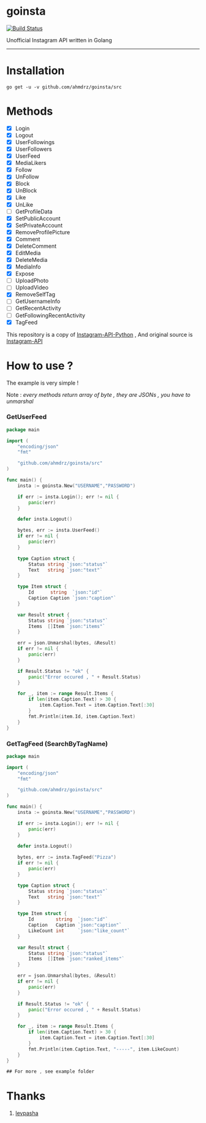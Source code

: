 # goinsta
[![Build Status](https://travis-ci.org/ahmdrz/goinsta.svg?branch=master)](https://travis-ci.org/ahmdrz/goinsta)

Unofficial Instagram API written in Golang

***

# Installation 

`go get -u -v github.com/ahmdrz/goinsta/src`

# Methods 

 - [x] Login
 - [x] Logout
 - [x] UserFollowings
 - [x] UserFollowers
 - [x] UserFeed
 - [x] MediaLikers
 - [x] Follow
 - [x] UnFollow
 - [x] Block
 - [x] UnBlock
 - [x] Like
 - [x] UnLike
 - [ ] GetProfileData
 - [x] SetPublicAccount
 - [x] SetPrivateAccount
 - [x] RemoveProfilePicture
 - [x] Comment
 - [x] DeleteComment
 - [x] EditMedia
 - [x] DeleteMedia
 - [x] MediaInfo
 - [x] Expose
 - [ ] UploadPhoto
 - [ ] UploadVideo
 - [x] RemoveSelfTag
 - [ ] GetUsernameInfo
 - [ ] GetRecentActivity
 - [ ] GetFollowingRecentActivity
 - [x] TagFeed

This repository is a copy of [Instagram-API-Python](https://github.com/LevPasha/Instagram-API-python) , And original source is [Instagram-API](https://github.com/mgp25/Instagram-API)

# How to use ?

The example is very simple !

Note : *every methods return array of byte , they are JSONs , you have to unmarshal*


### GetUserFeed

```go
package main

import (
	"encoding/json"
	"fmt"

	"github.com/ahmdrz/goinsta/src"
)

func main() {
	insta := goinsta.New("USERNAME","PASSWORD")

	if err := insta.Login(); err != nil {
		panic(err)
	}

    defer insta.Logout()

	bytes, err := insta.UserFeed()
	if err != nil {
		panic(err)
	}

	type Caption struct {
		Status string `json:"status"`
		Text   string `json:"text"`
	}

	type Item struct {
		Id      string  `json:"id"`
		Caption Caption `json:"caption"`
	}

	var Result struct {
		Status string `json:"status"`
		Items  []Item `json:"items"`
	}

	err = json.Unmarshal(bytes, &Result)
	if err != nil {
		panic(err)
	}

	if Result.Status != "ok" {
		panic("Error occured , " + Result.Status)
	}

	for _, item := range Result.Items {
		if len(item.Caption.Text) > 30 {
			item.Caption.Text = item.Caption.Text[:30]
		}
		fmt.Println(item.Id, item.Caption.Text)
	}
}
```

### GetTagFeed (SearchByTagName) 

```go
package main

import (
	"encoding/json"
	"fmt"

	"github.com/ahmdrz/goinsta/src"
)

func main() {
	insta := goinsta.New("USERNAME","PASSWORD")	

	if err := insta.Login(); err != nil {
		panic(err)
	}
	
	defer insta.Logout()

	bytes, err := insta.TagFeed("Pizza")
	if err != nil {
		panic(err)
	}

	type Caption struct {
		Status string `json:"status"`
		Text   string `json:"text"`
	}

	type Item struct {
		Id        string  `json:"id"`
		Caption   Caption `json:"caption"`
		LikeCount int     `json:"like_count"`
	}

	var Result struct {
		Status string `json:"status"`
		Items  []Item `json:"ranked_items"`
	}

	err = json.Unmarshal(bytes, &Result)
	if err != nil {
		panic(err)
	}

	if Result.Status != "ok" {
		panic("Error occured , " + Result.Status)
	}

	for _, item := range Result.Items {
		if len(item.Caption.Text) > 30 {
			item.Caption.Text = item.Caption.Text[:30]
		}
		fmt.Println(item.Caption.Text, "-----", item.LikeCount)
	}
}

## For more , see example folder

```

# Thanks

1. [levpasha](https://github.com/LevPasha)